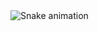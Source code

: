 <img src="https://raw.githubusercontent.com/Mahdi/Mahdi/output/snake.svg" alt="Snake animation" />

###
